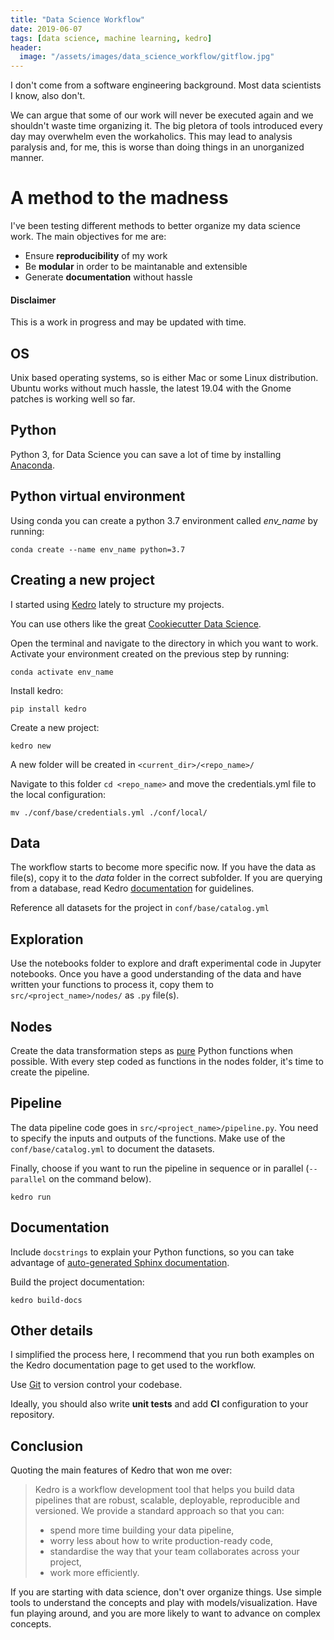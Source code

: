 ```yaml
---
title: "Data Science Workflow"
date: 2019-06-07
tags: [data science, machine learning, kedro]
header:
  image: "/assets/images/data_science_workflow/gitflow.jpg"
---
```


I don't come from a software engineering background. Most data scientists I know, also don't.  

We can argue that some of our work will never be executed again and we shouldn't waste time organizing it. The big pletora of tools introduced every day may overwhelm even the workaholics. This may lead to analysis paralysis and, for me, this is worse than doing things in an unorganized manner.

# A method to the madness

I've been testing different methods to better organize my data science work. The main objectives for me are:

- Ensure **reproducibility** of my work
- Be **modular** in order to be maintanable and extensible
- Generate **documentation** without hassle

#### Disclaimer

This is a work in progress and may be updated with time.

## OS

Unix based operating systems, so is either Mac or some Linux distribution. Ubuntu works without much hassle, the latest 19.04 with the Gnome patches is working well so far.

## Python

Python 3, for Data Science you can save a lot of time by installing [Anaconda](https://www.anaconda.com/distribution/#linux).

## Python virtual environment

Using conda you can create a python 3.7 environment called *env_name* by running:

```
conda create --name env_name python=3.7
```

## Creating a new project

I started using [Kedro](https://kedro.readthedocs.io/en/latest/index.html) lately to structure my projects.

You can use others like the great [Cookiecutter Data Science](https://github.com/drivendata/cookiecutter-data-science).

Open the terminal and navigate to the directory in which you want to work. Activate your environment created on the previous step by running:

```
conda activate env_name
```

Install kedro:

```
pip install kedro
```

Create a new project:

```
kedro new
```

A new folder will be created in `<current_dir>/<repo_name>/`

Navigate to this folder `cd <repo_name>` and move the credentials.yml file to the local configuration:

```
mv ./conf/base/credentials.yml ./conf/local/
```

## Data

The workflow starts to become more specific now. If you have the data as file(s), copy it to the *data* folder in the correct subfolder. If you are querying from a database, read Kedro [documentation](https://kedro.readthedocs.io/en/latest/04_user_guide/04_data_catalog.html) for guidelines.

Reference all datasets for the project in `conf/base/catalog.yml`

## Exploration

Use the notebooks folder to explore and draft experimental code in Jupyter notebooks. Once you have a good understanding of the data and have written your functions to process it, copy them to `src/<project_name>/nodes/` as `.py` file(s).

## Nodes

Create the data transformation steps as [pure](https://en.wikipedia.org/wiki/Pure_function) Python functions when possible. With every step coded as functions in the nodes folder, it's time to create the pipeline.

## Pipeline

The data pipeline code goes in `src/<project_name>/pipeline.py`. You need to specify the inputs and outputs of the functions. Make use of the `conf/base/catalog.yml` to document the datasets.

Finally, choose if you want to run the pipeline in sequence or in parallel (`--parallel` on the command below).

```
kedro run
```

## Documentation

Include `docstrings` to explain your Python functions, so you can take advantage of [auto-generated Sphinx documentation](http://www.sphinx-doc.org/en/master/).

Build the project documentation:
```
kedro build-docs
```

## Other details

I simplified the process here, I recommend that you run both examples on the Kedro documentation page to get used to the workflow. 

Use [Git](https://git-scm.com/) to version control your codebase.

Ideally, you should also write **unit tests** and add **CI** configuration to your repository.


## Conclusion

Quoting the main features of Kedro that won me over:

> Kedro is a workflow development tool that helps you build data pipelines that are robust, scalable, deployable, reproducible and versioned. We provide a standard approach so that you can:
> 
> - spend more time building your data pipeline,
> - worry less about how to write production-ready code,
> - standardise the way that your team collaborates across your project,
> - work more efficiently.

If you are starting with data science, don't over organize things. Use simple tools to understand the concepts and play with models/visualization. Have fun playing around, and you are more likely to want to advance on complex concepts.